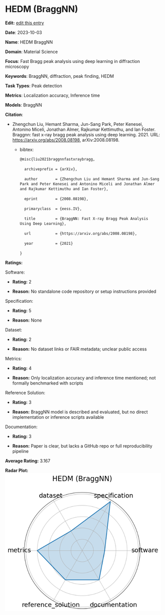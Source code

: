 # HEDM (BraggNN)


**Edit:** [edit this entry](https://github.com/mlcommons-science/benchmark/tree/main/source)


**Date**: 2023-10-03


**Name**: HEDM  BraggNN 


**Domain**: Material Science


**Focus**: Fast Bragg peak analysis using deep learning in diffraction microscopy


**Keywords**: BraggNN, diffraction, peak finding, HEDM


**Task Types**: Peak detection


**Metrics**: Localization accuracy, Inference time


**Models**: BraggNN


**Citation**:


- Zhengchun Liu, Hemant Sharma, Jun-Sang Park, Peter Kenesei, Antonino Miceli, Jonathan Almer, Rajkumar Kettimuthu, and Ian Foster. Braggnn: fast x-ray bragg peak analysis using deep learning. 2021. URL: https://arxiv.org/abs/2008.08198, arXiv:2008.08198.

  - bibtex:
      ```
      @misc{liu2021braggnnfastxraybragg,

        archiveprefix = {arXiv},

        author        = {Zhengchun Liu and Hemant Sharma and Jun-Sang Park and Peter Kenesei and Antonino Miceli and Jonathan Almer and Rajkumar Kettimuthu and Ian Foster},

        eprint        = {2008.08198},

        primaryclass  = {eess.IV},

        title         = {BraggNN: Fast X-ray Bragg Peak Analysis Using Deep Learning},

        url           = {https://arxiv.org/abs/2008.08198},

        year          = {2021}

      }

      ```

**Ratings:**


Software:


  - **Rating:** 2


  - **Reason:** No standalone code repository or setup instructions provided 


Specification:


  - **Rating:** 5


  - **Reason:** None 


Dataset:


  - **Rating:** 2


  - **Reason:** No dataset links or FAIR metadata; unclear public access 


Metrics:


  - **Rating:** 4


  - **Reason:** Only localization accuracy and inference time mentioned; not formally benchmarked with scripts 


Reference Solution:


  - **Rating:** 3


  - **Reason:** BraggNN model is described and evaluated, but no direct implementation or inference scripts available 


Documentation:


  - **Rating:** 3


  - **Reason:** Paper is clear, but lacks a GitHub repo or full reproducibility pipeline 


**Average Rating:** 3.167


**Radar Plot:**
 ![Hedm Braggnn radar plot](../../tex/images/hedm_braggnn_radar.png)